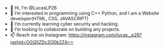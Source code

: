- 👋 Hi, I’m @LucasLP26
- 👀 I’m interested in programming using C++ Python, and I am a Website developer(HTML, CSS, JAVASCRIPT)
- 🌱 I’m currently learning cyber security and hacking.
- 💞️ I’m looking to collaborate on building any projects.
- 📫 Reach me on Instagram:  https://instagram.com/lucas._p26?igshid=OGQ5ZDc2ODk2ZA==  

<!---
LucasLP26/LucasLP26 is a ✨ special ✨ repository because its `README.md` (this file) appears on your GitHub profile.
You can click the Preview link to take a look at your changes.
--->
